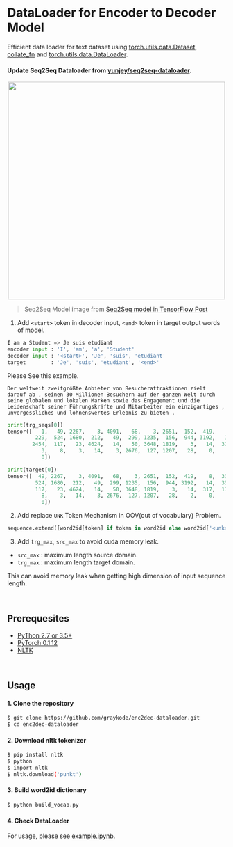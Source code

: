# DataLoader for Encoder to Decoder Model
Efficient data loader for text dataset using [torch.utils.data.Dataset](https://github.com/yunjey/seq2seq-dataloader/blob/master/data_loader.py#L7-L36), [collate_fn](https://github.com/yunjey/seq2seq-dataloader/blob/master/data_loader.py#L39-L75) and [torch.utils.data.DataLoader](https://github.com/yunjey/seq2seq-dataloader/blob/master/data_loader.py#L97-L100).



#### Update Seq2Seq Dataloader from [yunjey/seq2seq-dataloader](<https://github.com/yunjey/seq2seq-dataloader>).

<p align="center"> <img width="500" src="https://cdn-images-1.medium.com/max/1200/1*_rSHLjFShknAu3jt3rbcNQ.png" /></p>

> Seq2Seq Model image from [Seq2Seq model in TensorFlow Post](<https://towardsdatascience.com/seq2seq-model-in-tensorflow-ec0c557e560f>)



1. Add `<start>` token in decoder input, `<end>` token in target output words of model. 

```python
I am a Student => Je suis etudiant
encoder input : 'I', 'am', 'a', 'Student'
decoder input : '<start>', 'Je', 'suis', 'etudiant'
target 		  : 'Je', 'suis', 'etudiant', '<end>'
```

Please See this example.

```
Der weltweit zweitgrößte Anbieter von Besucherattraktionen zielt darauf ab , seinen 30 Millionen Besuchern auf der ganzen Welt durch seine globalen und lokalen Marken sowie das Engagement und die Leidenschaft seiner Führungskräfte und Mitarbeiter ein einzigartiges , unvergessliches und lohnenswertes Erlebnis zu bieten .
```

```python
print(trg_seqs[0])
tensor([   1,   49, 2267,    3, 4091,   68,    3, 2651,  152,  419,    8,  331,
         229,  524, 1680,  212,   49,  299, 1235,  156,  944, 3192,   14,  357,
        2454,  117,   23, 4624,   14,   50, 3648, 1819,    3,   14,  317,  171,
           3,    8,    3,   14,    3, 2676,  127, 1207,   28,    0,    0,    0,
           0])

print(target[0])
tensor([  49, 2267,    3, 4091,   68,    3, 2651,  152,  419,    8,  331,  229,
         524, 1680,  212,   49,  299, 1235,  156,  944, 3192,   14,  357, 2454,
         117,   23, 4624,   14,   50, 3648, 1819,    3,   14,  317,  171,    3,
           8,    3,   14,    3, 2676,  127, 1207,   28,    2,    0,    0,    0,
           0])
```



2. Add replace `UNK` Token Mechanism in OOV(out of vocabulary) Problem.

```python
sequence.extend([word2id[token] if token in word2id else word2id['<unk>'] for token in tokens])
```



3. Add `trg_max`, `src_max` to avoid cuda memory leak.

- `src_max` : maximum length source domain.
- `trg_max` : maximum length target domain.

This can avoid memory leak when getting high dimension of input sequence length. 


<br>


## Prerequesites
* [PyThon 2.7 or 3.5+](https://www.continuum.io/downloads)
* [PyTorch 0.1.12](http://pytorch.org/)
* [NLTK](http://www.nltk.org/)


<br>

## Usage 

#### 1. Clone the repository
```bash
$ git clone https://github.com/graykode/enc2dec-dataloader.git
$ cd enc2dec-dataloader
```

#### 2. Download nltk tokenizer
```bash
$ pip install nltk
$ python
$ import nltk
$ nltk.download('punkt')
```

#### 3. Build word2id dictionary 

```bash
$ python build_vocab.py
```

#### 4. Check DataLoader
For usage, please see [example.ipynb](https://github.com/graykode/enc2dec-dataloader/blob/master/example.ipynb).

